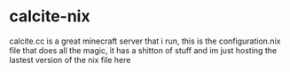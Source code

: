 # calcite-nix
calcite.cc is a great minecraft server that i run, this is the configuration.nix file that does all the magic, it has a shitton of stuff and im just hosting the lastest version of the nix file here
